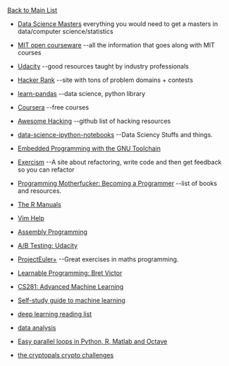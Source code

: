 [Back to Main List](https://gist.github.com/JsWatt/4aef73498525961a5764)

* [Data Science Masters](http://datasciencemasters.org/) everything you would need to get a masters in data/computer science/statistics

* [MIT open courseware](http://ocw.mit.edu/courses/) --all the information that goes along with MIT courses

* [Udacity](https://www.udacity.com/) --good resources taught by industry professionals

* [Hacker Rank](https://www.hackerrank.com) --site with tons of problem domains + contests

* [learn-pandas](https://bitbucket.org/hrojas/learn-pandas) --data science, python library 

* [Coursera](https://www.coursera.org)  --free courses

* [Awesome Hacking](https://github.com/carpedm20/awesome-hacking) --github list of hacking resources

* [data-science-ipython-notebooks](https://github.com/donnemartin/data-science-ipython-notebooks) --Data Sciency Stuffs and things.

* [Embedded Programming with the GNU Toolchain](http://www.bravegnu.org/gnu-eprog/)

* [Exercism](http://exercism.io/)  --A site about refactoring, write code and then get feedback so you can refactor

* [Programming Motherfucker: Becoming a Programmer](http://programming-motherfucker.com/become.html)  --list of books and resources.

* [The R Manuals](https://cran.r-project.org/manuals.html)

* [Vim Help](https://drive.google.com/file/d/0B1cUM8Yc-PS1b1hKS05RR3AySTA/view)

* [Assembly Programming](http://www.tutorialspoint.com/assembly_programming/)

* [A/B Testing: Udacity](https://www.udacity.com/course/viewer#!/c-ud257/l-4018018619/m-4004398674)

* [ProjectEuler+](https://www.hackerrank.com/contests/projecteuler/challenges)  --Great exercises in maths programming. 

* [Learnable Programming: Bret Victor](http://worrydream.com/LearnableProgramming/)

* [CS281: Advanced Machine Learning](http://www.seas.harvard.edu/courses/cs281/) 

* [Self-study guide to machine learning](http://machinelearningmastery.com/self-study-guide-to-machine-learning/)

* [deep learning reading list](http://jmozah.github.io/links/)

* [data analysis](https://www.springboard.com/learning-paths/data-analysis/)

* [Easy parallel loops in Python, R, Matlab and Octave](https://blog.dominodatalab.com/simple-parallelization/)

* [the cryptopals crypto challenges](https://cryptopals.com/)
